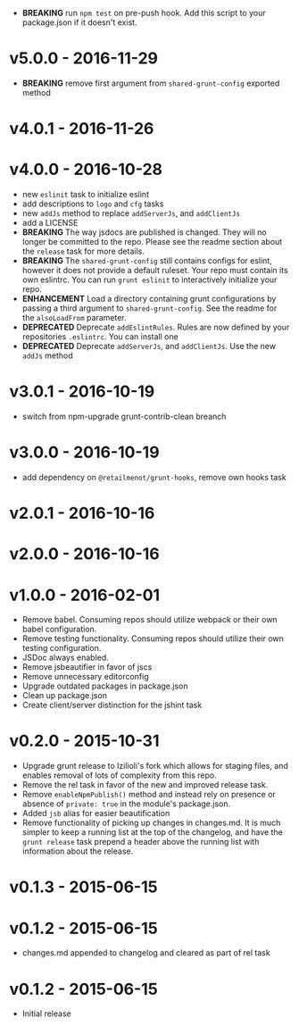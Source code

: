 - **BREAKING** run `npm test` on pre-push hook. Add this script to your package.json if it doesn't exist.

# v5.0.0 - **2016-11-29**
- **BREAKING** remove first argument from `shared-grunt-config` exported method

# v4.0.1 - **2016-11-26**
# v4.0.0 - **2016-10-28**
- new `eslinit` task to initialize eslint
- add descriptions to `logo` and `cfg` tasks
- new `addJs` method to replace `addServerJs`, and `addClientJs`
- add a LICENSE
- **BREAKING** The way jsdocs are published is changed. They will no longer be
  committed to the repo. Please see the readme section about the `release` task
  for more details.
- **BREAKING** The `shared-grunt-config` still contains configs for eslint,
  however it does not provide a default ruleset. Your repo must contain its own
  eslintrc. You can run `grunt eslinit` to interactively initialize your repo.
- **ENHANCEMENT** Load a directory containing grunt configurations by passing a
  third argument to `shared-grunt-config`. See the readme for the `alsoLoadFrom`
  parameter.
- **DEPRECATED** Deprecate `addEslintRules`. Rules are now defined by your
  repositories `.eslintrc`. You can install one 
- **DEPRECATED** Deprecate `addServerJs`, and `addClientJs`. Use the new `addJs`
  method

# v3.0.1 - **2016-10-19**
- switch from npm-upgrade grunt-contrib-clean breanch

# v3.0.0 - **2016-10-19**
- add dependency on `@retailmenot/grunt-hooks`, remove own hooks task

# v2.0.1 - **2016-10-16**
# v2.0.0 - **2016-10-16**
# v1.0.0 - **2016-02-01**
- Remove babel. Consuming repos should utilize webpack or their own babel
  configuration.
- Remove testing functionality. Consuming repos should utilize their own testing
  configuration.
- JSDoc always enabled.
- Remove jsbeautifier in favor of jscs
- Remove unnecessary editorconfig
- Upgrade outdated packages in package.json
- Clean up package.json
- Create client/server distinction for the jshint task

# v0.2.0 - **2015-10-31**
- Upgrade grunt release to lzilioli's fork which allows for staging files, and
  enables removal of lots of complexity from this repo.
- Remove the rel task in favor of the new and improved release task.
- Remove `enableNpmPublish()` method and instead rely on presence or absence of
  `private: true` in the module's package.json.
- Added `jsb` alias for easier beautification
- Remove functionality of picking up changes in changes.md. It is much simpler
  to keep a running list at the top of the changelog, and have the `grunt
  release` task prepend a header above the running list with information about
  the release.

# v0.1.3 - **2015-06-15**

# v0.1.2 - **2015-06-15**
- changes.md appended to changelog and cleared as part of rel task

# v0.1.2 - **2015-06-15**
- Initial release
